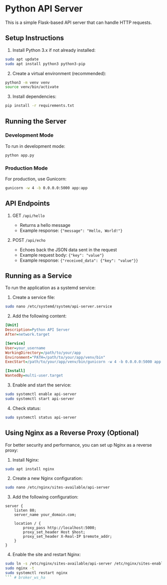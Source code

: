 # Python API Server

This is a simple Flask-based API server that can handle HTTP requests.

## Setup Instructions

1. Install Python 3.x if not already installed:
```bash
sudo apt update
sudo apt install python3 python3-pip
```

2. Create a virtual environment (recommended):
```bash
python3 -m venv venv
source venv/bin/activate
```

3. Install dependencies:
```bash
pip install -r requirements.txt
```

## Running the Server

### Development Mode
To run in development mode:
```bash
python app.py
```

### Production Mode
For production, use Gunicorn:
```bash
gunicorn -w 4 -b 0.0.0.0:5000 app:app
```

## API Endpoints

1. GET `/api/hello`
   - Returns a hello message
   - Example response: `{"message": "Hello, World!"}`

2. POST `/api/echo`
   - Echoes back the JSON data sent in the request
   - Example request body: `{"key": "value"}`
   - Example response: `{"received_data": {"key": "value"}}`

## Running as a Service

To run the application as a systemd service:

1. Create a service file:
```bash
sudo nano /etc/systemd/system/api-server.service
```

2. Add the following content:
```ini
[Unit]
Description=Python API Server
After=network.target

[Service]
User=your_username
WorkingDirectory=/path/to/your/app
Environment="PATH=/path/to/your/app/venv/bin"
ExecStart=/path/to/your/app/venv/bin/gunicorn -w 4 -b 0.0.0.0:5000 app:app

[Install]
WantedBy=multi-user.target
```

3. Enable and start the service:
```bash
sudo systemctl enable api-server
sudo systemctl start api-server
```

4. Check status:
```bash
sudo systemctl status api-server
```

## Using Nginx as a Reverse Proxy (Optional)

For better security and performance, you can set up Nginx as a reverse proxy:

1. Install Nginx:
```bash
sudo apt install nginx
```

2. Create a new Nginx configuration:
```bash
sudo nano /etc/nginx/sites-available/api-server
```

3. Add the following configuration:
```nginx
server {
    listen 80;
    server_name your_domain.com;

    location / {
        proxy_pass http://localhost:5000;
        proxy_set_header Host $host;
        proxy_set_header X-Real-IP $remote_addr;
    }
}
```

4. Enable the site and restart Nginx:
```bash
sudo ln -s /etc/nginx/sites-available/api-server /etc/nginx/sites-enabled/
sudo nginx -t
sudo systemctl restart nginx
``` #   b r o k e r _ w s _ h a  
 
